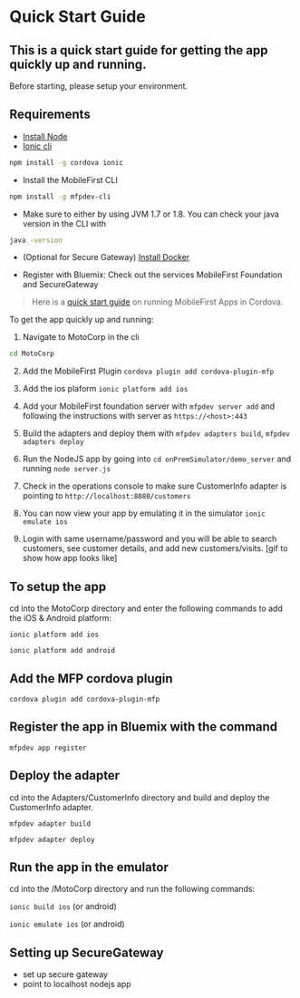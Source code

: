 # Quick Start Guide

## This is a quick start guide for getting the app quickly up and running.

Before starting, please setup your environment.

## Requirements

- [Install Node](https://nodejs.org/en/) 
- [Ionic cli](http://ionicframework.com/getting-started/)
```bash
npm install -g cordova ionic
```
- Install the MobileFirst CLI
```bash
npm install -g mfpdev-cli
```
- Make sure to either by using JVM 1.7 or 1.8. You can check your java version in the CLI with
```bash
java -version
```
- (Optional for Secure Gateway) [Install Docker](https://docs.docker.com/engine/installation/)

- Register with Bluemix: Check out the services MobileFirst Foundation and SecureGateway

> Here is a [quick start guide](https://mobilefirstplatform.ibmcloud.com/tutorials/en/foundation/8.0/quick-start/cordova/
) on running MobileFirst Apps in Cordova.

To get the app quickly up and running:

1. Navigate to MotoCorp in the cli 
```bash
cd MotoCorp
```

2. Add the MobileFirst Plugin `cordova plugin add cordova-plugin-mfp`

3. Add the ios plaform `ionic platform add ios`

4. Add your MobileFirst foundation server with `mfpdev server add` and following the instructions with server as `https://<host>:443`

5. Build the adapters and deploy them with `mfpdev adapters build`, `mfpdev adapters deploy`

6. Run the NodeJS app by going into `cd onPremSimulator/demo_server` and running `node server.js`

7. Check in the operations console to make sure CustomerInfo adapter is pointing to `http://localhost:8080/customers`

8. You can now view your app by emulating it in the simulator `ionic emulate ios`

9. Login with same username/password and you will be able to search customers, see customer details, and add new customers/visits.
[gif to show how app looks like]

## To setup the app

cd into the MotoCorp directory and enter the following commands to add the iOS & Android platform:

`ionic platform add ios`

`ionic platform add android`

## Add the MFP cordova plugin

`cordova plugin add cordova-plugin-mfp`

## Register the app in Bluemix with the command

`mfpdev app register`

## Deploy the adapter

cd into the Adapters/CustomerInfo directory and build and deploy the CustomerInfo adapter.

`mfpdev adapter build`

`mfpdev adapter deploy`

## Run the app in the emulator

cd into the /MotoCorp directory and run the following commands:

`ionic build ios` (or android)

`ionic emulate ios` (or android)

## Setting up SecureGateway
- set up secure gateway
- point to localhost nodejs app
